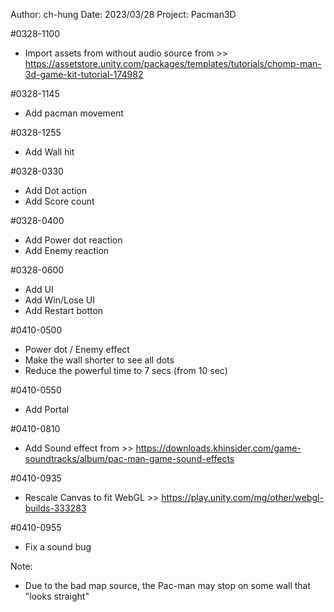 Author: ch-hung
Date: 2023/03/28
Project: Pacman3D

#0328-1100
- Import assets from without audio source from >> https://assetstore.unity.com/packages/templates/tutorials/chomp-man-3d-game-kit-tutorial-174982

#0328-1145
- Add pacman movement

#0328-1255
- Add Wall hit

#0328-0330
- Add Dot action
- Add Score count

#0328-0400
- Add Power dot reaction
- Add Enemy reaction

#0328-0600
- Add UI
- Add Win/Lose UI
- Add Restart botton

#0410-0500
- Power dot / Enemy effect
- Make the wall shorter to see all dots
- Reduce the powerful time to 7 secs (from 10 sec)

#0410-0550
- Add Portal

#0410-0810
- Add Sound effect from >> https://downloads.khinsider.com/game-soundtracks/album/pac-man-game-sound-effects

#0410-0935
- Rescale Canvas to fit WebGL >> https://play.unity.com/mg/other/webgl-builds-333283

#0410-0955
- Fix a sound bug

Note:
- Due to the bad map source, the Pac-man may stop on some wall that "looks straight"
